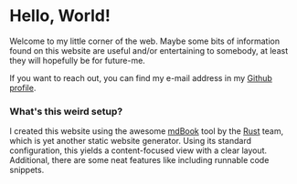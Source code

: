 # Hello, World!

Welcome to my little corner of the web. Maybe some bits of information found on this website are useful and/or
entertaining to somebody, at least they will hopefully be for future-me.

If you want to reach out, you can find my e-mail address in my [Github profile](https://github.com/wngr).


### What's this weird setup?

I created this website using the awesome [mdBook](https://rust-lang.github.io/mdBook/) tool by the
[Rust](https://www.rust-lang.org/) team, which is yet another static website generator. Using its standard
configuration, this yields a content-focused view with a clear layout. Additional, there are some neat features like
including runnable code snippets.
